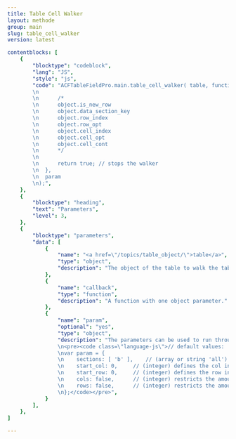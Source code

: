 ```yaml
---
title: Table Cell Walker
layout: methode
group: main
slug: table_cell_walker
version: latest

contentblocks: [
	{
		"blocktype": "codeblock",
		"lang": "JS",
		"style": "js",
		"code": "ACFTableFieldPro.main.table_cell_walker( table, function( object ) {
		\n
		\n		/*
		\n		object.is_new_row
		\n		object.data_section_key
		\n		object.row_index
		\n		object.row_opt
		\n		object.cell_index
		\n		object.cell_opt
		\n		object.cell_cont
		\n		*/
		\n
		\n		return true; // stops the walker
		\n	},
		\n	param
		\n);",
	},
	{
		"blocktype": "heading",
		"text": "Parameters",
		"level": 3,
	},
	{
		"blocktype": "parameters",
		"data": [
			{
				"name": "<a href=\"/topics/table_object/\">table</a>",
				"type": "object",
				"description": "The object of the table to walk the table data. Requires at least the `table.data` and  `table.data_defaults`  object.",
			},
			{
				"name": "callback",
				"type": "function",
				"description": "A function with one object parameter."
			},
			{
				"name": "param",
				"optional": "yes",
				"type": "object",
				"description": "The parameters can be used to run through certain table sections and restrict to specific cell sectors.
				\n<pre><code class=\"language-js\">// default values:
				\nvar param = {
				\n    sections: [ 'b' ],	// (array or string 'all') defines the sections to walk
				\n    start_col: 0,		// (integer) defines the col index to start the walk
				\n    start_row: 0,		// (integer) defines the row index to start the walk
				\n    cols: false,		// (integer) restricts the amount of cols to walk
				\n    rows: false,		// (integer) restricts the amount of rows to walk
				\n};</code></pre>",
			}
		],
	},
]

---
```

